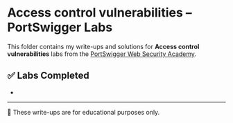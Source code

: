 # Access control vulnerabilities – PortSwigger Labs

This folder contains my write-ups and solutions for **Access control vulnerabilities** labs from the [PortSwigger Web Security Academy](https://portswigger.net/web-security/all-labs#access-control-vulnerabilities).

## ✅ Labs Completed

- 

---

📌 These write-ups are for educational purposes only.
